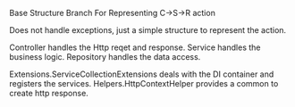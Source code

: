 Base Structure Branch For Representing C->S->R action

Does not handle exceptions, just a simple structure to represent the action.

Controller handles the Http reqet and response.
Service handles the business logic.
Repository handles the data access.


Extensions.ServiceCollectionExtensions deals with the DI container and registers the services.
Helpers.HttpContextHelper provides a common to create http response.